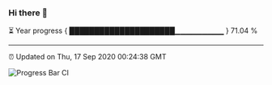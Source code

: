 ### Hi there 👋

⏳ Year progress { █████████████████████▁▁▁▁▁▁▁▁▁ } 71.04 %

---

⏰ Updated on Thu, 17 Sep 2020 00:24:38 GMT

![Progress Bar CI](https://github.com/liununu/liununu/workflows/Progress%20Bar%20CI/badge.svg)
